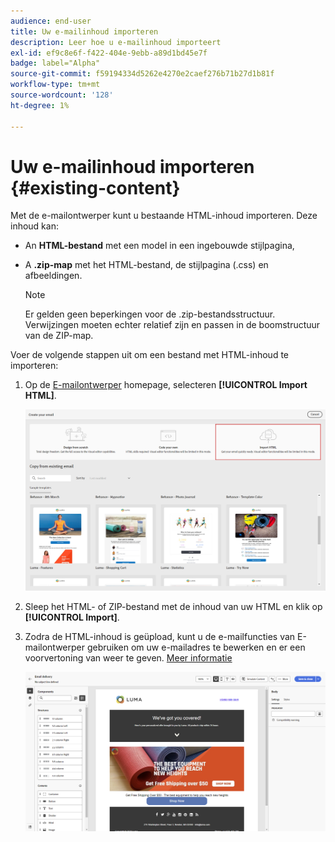 ```yaml
---
audience: end-user
title: Uw e-mailinhoud importeren
description: Leer hoe u e-mailinhoud importeert
exl-id: ef9c8e6f-f422-404e-9ebb-a89d1bd45e7f
badge: label="Alpha"
source-git-commit: f59194334d5262e4270e2caef276b71b27d1b81f
workflow-type: tm+mt
source-wordcount: '128'
ht-degree: 1%

---
```


# Uw e-mailinhoud importeren {#existing-content}

Met de e-mailontwerper kunt u bestaande HTML-inhoud importeren. Deze inhoud kan:

* An **HTML-bestand** met een model in een ingebouwde stijlpagina,
* A **.zip-map** met het HTML-bestand, de stijlpagina (.css) en afbeeldingen.

  >[!NOTE]
  >
  >Er gelden geen beperkingen voor de .zip-bestandsstructuur. Verwijzingen moeten echter relatief zijn en passen in de boomstructuur van de ZIP-map.

Voer de volgende stappen uit om een bestand met HTML-inhoud te importeren:

1. Op de [E-mailontwerper](get-started-email-designer.md) homepage, selecteren **[!UICONTROL Import HTML]**.

   ![](assets/html-import.png)

1. Sleep het HTML- of ZIP-bestand met de inhoud van uw HTML en klik op **[!UICONTROL Import]**.

1. Zodra de HTML-inhoud is geüpload, kunt u de e-mailfuncties van E-mailontwerper gebruiken om uw e-mailadres te bewerken en er een voorvertoning van weer te geven. [Meer informatie](create-email-content.md)

   ![](assets/html-imported.png)